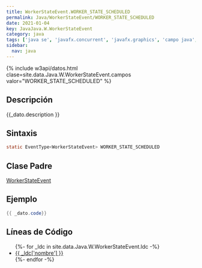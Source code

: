 ```yaml
---
title: WorkerStateEvent.WORKER_STATE_SCHEDULED
permalink: Java/WorkerStateEvent/WORKER_STATE_SCHEDULED
date: 2021-01-04
key: JavaJava.W.WorkerStateEvent
category: java
tags: ['java se', 'javafx.concurrent', 'javafx.graphics', 'campo java', 'JavaFX 2.1']
sidebar: 
  nav: java
---
```


{% include w3api/datos.html clase=site.data.Java.W.WorkerStateEvent.campos valor="WORKER_STATE_SCHEDULED" %}

## Descripción
{{_dato.description }}

## Sintaxis
~~~java
static EventType<WorkerStateEvent> WORKER_STATE_SCHEDULED
~~~

## Clase Padre
[WorkerStateEvent](/Java/WorkerStateEvent/)

## Ejemplo
~~~java
{{ _dato.code}}
~~~

## Líneas de Código
<ul>
{%- for _ldc in site.data.Java.W.WorkerStateEvent.ldc -%}
   <li>
       <a href="{{_ldc['url'] }}">{{ _ldc['nombre'] }}</a>
   </li>
{%- endfor -%}
</ul>
